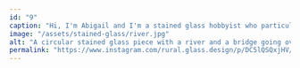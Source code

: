 ```yaml
---
id: "9"
caption: "Hi, I'm Abigail and I'm a stained glass hobbyist who particularly loves to design pieces of farm animals, birds, pets and landscapes. Welcome to my little showcase of my original designs. ✨"
image: "/assets/stained-glass/river.jpg"
alt: "A circular stained glass piece with a river and a bridge going over it"
permalink: "https://www.instagram.com/rural.glass.design/p/DC5lQSQxjHV/"
---
```


